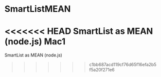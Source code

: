 # SmartListMEAN
<<<<<<< HEAD
SmartList as MEAN (node.js) Mac1 
=======
SmartList as MEAN (node.js)
>>>>>>> c1bb687acd119cf76d65f16efa2b5f5a20f271e6
